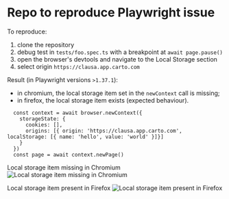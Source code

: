 # Repo to reproduce Playwright issue #

To reproduce:
1. clone the repository
2. debug test in `tests/foo.spec.ts` with a breakpoint at `await page.pause()`
3. open the browser's devtools and navigate to the Local Storage section
4. select origin `https://clausa.app.carto.com`

Result (in Playwright versions `>1.37.1`):
* in chromium, the local storage item set in the `newContext` call is missing;
* in firefox, the local storage item exists (expected behaviour).


```
  const context = await browser.newContext({
    storageState: {
      cookies: [],
      origins: [{ origin: 'https://clausa.app.carto.com', localStorage: [{ name: 'hello', value: 'world' }]}]
    }
  })
  const page = await context.newPage()
```

Local storage item missing in Chromium
![Local storage item missing in Chromium](https://github.com/user-attachments/assets/fad9ea25-df08-45e2-93b0-f52a26b7808a)

Local storage item present in Firefox
![Local storage item present in Firefox](https://github.com/user-attachments/assets/b1947bec-b4e5-4d66-a4cd-c8e682ff442b)
